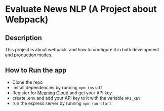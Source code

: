 # Evaluate News NLP (A Project about Webpack)

## Description

This project is about webpack. and how to configure it in both development and production modes.

## How to Run the app

- Clone the repo
- install dependencies by running `npm install`
- Register for [Meaning Cloud](https://www.meaningcloud.com/) and get your API key
- create .env and add your API key to it with the variable `API_KEY`
- run the express server by running `npm run start`
